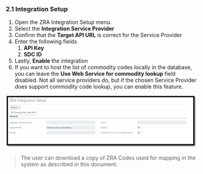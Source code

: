 ### 2.1 <a name="_toc178688688"></a>Integration Setup

1. Open the ZRA Integration Setup menu.
2. Select the **Integration Service Provider**
3. Confirm that the **Target API URL** is correct for the Service Provider
4. Enter the following fields 
    1. **API Key**
    2. **SDC ID**
5. Lastly, **Enable** the integration
6. If you want to host the list of commodity codes locally in the database, you can leave the **Use Web Service for commodity lookup** field disabled. Not all service providers do, but if the chosen Service Provider does support commodity code lookup, you can enable this feature.


![image002](image002.png)

>The user can download a copy of ZRA Codes used for mapping in the system as described in this document.
